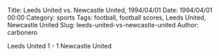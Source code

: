 Title: Leeds United vs. Newcastle United, 1994/04/01
Date: 1994/04/01 00:00
Category: sports
Tags: football, football scores, Leeds United, Newcastle United
Slug: leeds-united-vs-newcastle-united
Author: carbonero


Leeds United 1 - 1 Newcastle United
